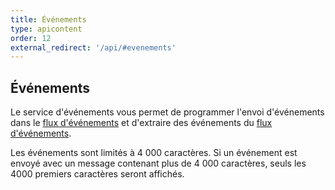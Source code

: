 ```yaml
---
title: Événements
type: apicontent
order: 12
external_redirect: '/api/#evenements'
---
```

## Événements
Le service d'événements vous permet de programmer l'envoi d'événements dans le [flux d'événements][1] et d'extraire des événements du [flux d'événements][1].

Les événements sont limités à 4 000 caractères. Si un événement est envoyé avec un message contenant plus de 4 000 caractères, seuls les 4000 premiers caractères seront affichés.

[1]: /fr/graphing/event_stream
